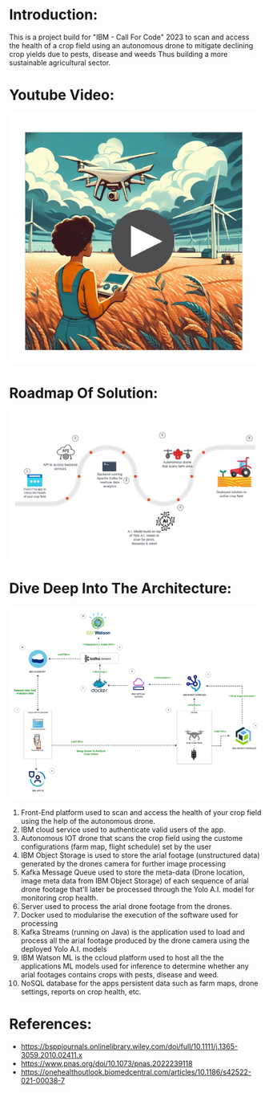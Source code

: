 # Introduction:
This is a project build for "IBM - Call For Code" 2023 to 
scan and access the health of a crop field using an autonomous drone to mitigate declining crop yields due to pests, disease and weeds Thus building a more sustainable agricultural sector.


# Youtube Video:
[![Alt text](doc/imgs/farmihealth_poster3.png)](https://www.youtube.com/watch?v=1RL2KJs96NM)

# Roadmap Of Solution:
![Alt Text](doc/imgs/farmihealth_roadmap.png)


# Dive Deep Into The Architecture:
![Alt Text](doc/imgs/farmihealth_architecture2.png)

1. Front-End platform used to scan and access the health of your crop field using the help of the autonomous drone.
2. IBM cloud service used to authenticate valid users of the app.				
3. Autonomous IOT drone that scans the crop field using the custome configurations (farm map, flight schedule) set by the user
4. IBM Object Storage is used to store the arial footage (unstructured data) generated by the drones camera for further image processing
5. Kafka Message Queue used to store the meta-data (Drone location, image meta data from IBM Object Storage) of each sequence of arial drone footage that'll later be processed through the Yolo A.I. model for monitoring crop health.
6. Server used to process the arial drone footage from the drones.
7. Docker used to modularise the execution of the software used for processing
8. Kafka Streams (running on Java) is the application used to load and process all the arial footage produced by the drone camera using the deployed Yolo A.I. models
9. IBM Watson ML is the ccloud platform used to host all the the applications ML models used for inference to determine whether any arial footages contains crops with pests, disease and weed.
10. NoSQL database for the apps persistent data such as farm maps, drone settings, reports on crop health, etc.




# References:

- https://bsppjournals.onlinelibrary.wiley.com/doi/full/10.1111/j.1365-3059.2010.02411.x
- https://www.pnas.org/doi/10.1073/pnas.2022239118
- https://onehealthoutlook.biomedcentral.com/articles/10.1186/s42522-021-00038-7

